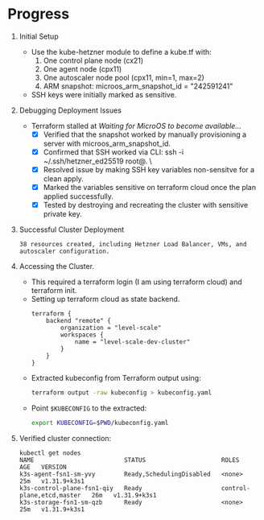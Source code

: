# Progress

1. Initial Setup
    - Use the kube-hetzner module to define a kube.tf with:
        1. One control plane node (cx21)
        2. One agent node (cpx11)
        3. One autoscaler node pool (cpx11, min=1, max=2)
        4. ARM snapshot: microos_arm_snapshot_id = "242591241"
   - SSH keys were initially marked as sensitive.

2. Debugging Deployment Issues
   - Terraform stalled at _Waiting for MicroOS to become available..._
     - [x] Verified that the snapshot worked by manually provisioning a server with microos_arm_snapshot_id. 
     - [x] Confirmed that SSH worked via CLI: ssh -i ~/.ssh/hetzner_ed25519 root@<IP>. \
     - [x] Resolved issue by making SSH key variables non-sensitve for a clean apply.
     - [x] Marked the variables sensitive on terraform cloud once the plan applied successfully.
     - [x] Tested by destroying and recreating the cluster with sensitive private key.

3. Successful Cluster Deployment
    ```
    38 resources created, including Hetzner Load Balancer, VMs, and autoscaler configuration.
    ```
4. Accessing the Cluster.
    - This required a terraform login (I am using terraform cloud) and terraform init.
    - Setting up terraform cloud as state backend.
        ```hcl
        terraform {
            backend "remote" {
                organization = "level-scale"
                workspaces {
                    name = "level-scale-dev-cluster"
                }
            }
        }
        ```
    - Extracted kubeconfig from Terraform output using:
        ```bash
        terraform output -raw kubeconfig > kubeconfig.yaml
        ```
    - Point `$KUBECONFIG` to the extracted:
       ```bash
       export KUBECONFIG=$PWD/kubeconfig.yaml
       ```

5. Verified cluster connection:
    ```
    kubectl get nodes
    NAME                         STATUS                     ROLES                       AGE   VERSION
    k3s-agent-fsn1-sm-yvy        Ready,SchedulingDisabled   <none>                      25m   v1.31.9+k3s1
    k3s-control-plane-fsn1-qiy   Ready                      control-plane,etcd,master   26m   v1.31.9+k3s1
    k3s-storage-fsn1-sm-qzb      Ready                      <none>                      25m   v1.31.9+k3s1
   ```
